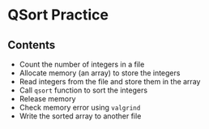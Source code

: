 # QSort Practice

## Contents
* Count the number of integers in a file
* Allocate memory (an array) to store the integers
* Read integers from the file and store them in the array
* Call `qsort` function to sort the integers
* Release memory
* Check memory error using `valgrind`
* Write the sorted array to another file

